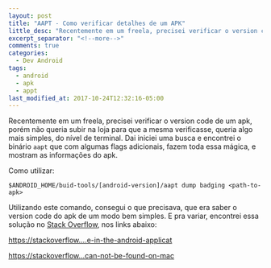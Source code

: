 ```yaml
---
layout: post
title: "AAPT - Como verificar detalhes de um APK"
little_desc: "Recentemente em um freela, precisei verificar o version code de um apk, porém não queria"
excerpt_separator: "<!--more-->"
comments: true
categories:
  - Dev Android
tags:
  - android
  - apk
  - appt
last_modified_at: 2017-10-24T12:32:16-05:00
---
```


Recentemente em um freela, precisei verificar o version code de um apk, porém não queria subir na loja para que a mesma verificasse, queria algo mais simples, do nível de terminal. 
Dai iniciei uma busca e encontrei o binário `aapt` que com algumas flags adicionais, fazem toda essa mágica, e mostram as informações do apk.

Como utilizar: 
``` terminal
$ANDROID_HOME/buid-tools/[android-version]/aapt dump badging <path-to-apk>
```

Utilizando este comando, consegui o que precisava, que era saber o version code do apk de um modo bem simples. 
E pra variar, encontrei essa solução no [Stack Overflow](https://stackoverflow.com/), nos links abaixo:

[https://stackoverflow....e-in-the-android-applicat](https://stackoverflow.com/questions/4470139/how-to-get-application-or-package-info-from-the-apk-file-in-the-android-applicat)

[https://stackoverflow...can-not-be-found-on-mac](https://stackoverflow.com/questions/11330165/android-aapt-can-not-be-found-on-mac)
